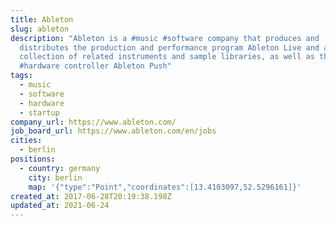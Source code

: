 ```yaml
---
title: Ableton
slug: ableton
description: "Ableton is a #music #software company that produces and
  distributes the production and performance program Ableton Live and a
  collection of related instruments and sample libraries, as well as their own
  #hardware controller Ableton Push"
tags:
  - music
  - software
  - hardware
  - startup
company_url: https://www.ableton.com/
job_board_url: https://www.ableton.com/en/jobs
cities:
  - berlin
positions:
  - country: germany
    city: berlin
    map: '{"type":"Point","coordinates":[13.4103097,52.5296161]}'
created_at: 2017-06-28T20:19:38.198Z
updated_at: 2021-06-24
---
```


